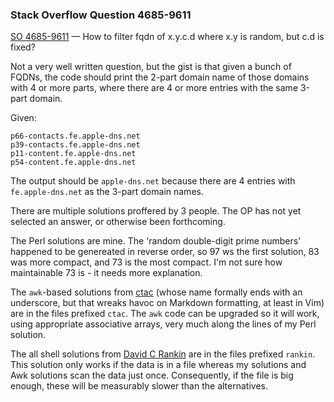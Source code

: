 ### Stack Overflow Question 4685-9611

[SO 4685-9611](https://stackoverflow.com/q/46859611) &mdash;
How to filter fqdn of x.y.c.d where x.y is random, but c.d is fixed?

Not a very well written question, but the gist is that given a bunch of
FQDNs, the code should print the 2-part domain name of those domains
with 4 or more parts, where there are 4 or more entries with the same
3-part domain.

Given:

    p66-contacts.fe.apple-dns.net
    p39-contacts.fe.apple-dns.net
    p11-content.fe.apple-dns.net
    p54-content.fe.apple-dns.net

The output should be `apple-dns.net` because there are 4 entries with
`fe.apple-dns.net` as the 3-part domain names.

There are multiple solutions proffered by 3 people.
The OP has not yet selected an answer, or otherwise been forthcoming.

The Perl solutions are mine.
The 'random double-digit prime numbers' happened to be genereated in
reverse order, so 97 ws the first solution, 83 was more compact, and 73
is the most compact.
I'm not sure how maintainable 73 is - it needs more explanation.

The `awk`-based solutions from
[ctac](https://stackoverflow.com/users/8592975/ctac) (whose name
formally ends with an underscore, but that wreaks havoc on Markdown
formatting, at least in Vim) are in the files prefixed `ctac`.
The `awk` code can be upgraded so it will work, using appropriate
associative arrays, very much along the lines of my Perl solution.

The all shell solutions from [David C
Rankin](https://stackoverflow.com/users/3422102/david-c-rankin) are in
the files prefixed `rankin`.
This solution only works if the data is in a file whereas my solutions
and Awk solutions scan the data just once.
Consequently, if the file is big enough, these will be measurably slower
than the alternatives.

